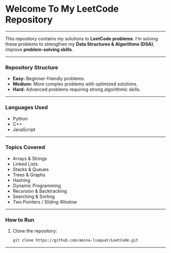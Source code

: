 # Welcome To My LeetCode Repository

---

This repository contains my solutions to **LeetCode problems**. I’m solving these problems to strengthen my **Data Structures & Algorithms (DSA)**, improve **problem-solving skills**.

---

### Repository Structure

- **Easy:**  Beginner-friendly problems.  
- **Medium:** More complex problems with optimized solutions.  
- **Hard:** Advanced problems requiring strong algorithmic skills.  

---

### Languages Used
- Python  
- C++  
- JavaScript  

---

### Topics Covered
- Arrays & Strings  
- Linked Lists  
- Stacks & Queues  
- Trees & Graphs  
- Hashing  
- Dynamic Programming  
- Recursion & Backtracking  
- Searching & Sorting  
- Two Pointers / Sliding Window  

---

### How to Run
1. Clone the repository:
   ```bash
   git clone https://github.com/amina-liaquat/LeetCode.git

---



